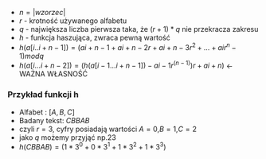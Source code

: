 - $n=|wzorzec|$
- $r$ - krotność używanego alfabetu
- $q$ - największa liczba pierwsza taka, że $(r+1)*q$ nie przekracza zakresu
- $h$ - funkcja haszująca, zwraca pewną wartość
- $h(a[i..i+n-1])=(ai+n−1 + ai+n−2r + ai+n−3r^2 + ... + air^n−1) mod q$
- $h(a[i...i+n-2])=(h(a[i-1...i+n-1])-ai−1r^(n−1) )r + ai+n)$ ← WAŻNA WŁASNOŚĆ

### Przykład funkcji h
- Alfabet : $[A,B,C]$
- Badany tekst: $CBBAB$
- czyli $r=3$, cyfry posiadają wartości $A=0$,$B=1$,$C=2$
- jako $q$ możemy przyjąć np.23
- $h(CBBAB) = (1* 3^0 + 0*3^1 + 1*3^2 + 1*3^3)$